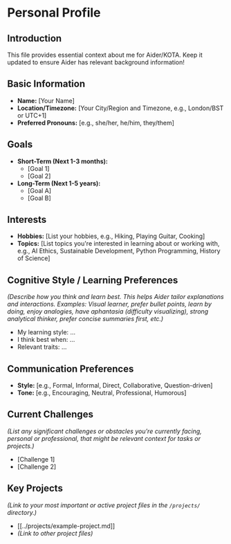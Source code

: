 # Personal Profile

## Introduction

This file provides essential context about me for Aider/KOTA. Keep it updated to ensure Aider has relevant background information!

## Basic Information

*   **Name:** [Your Name]
*   **Location/Timezone:** [Your City/Region and Timezone, e.g., London/BST or UTC+1]
*   **Preferred Pronouns:** [e.g., she/her, he/him, they/them]

## Goals

*   **Short-Term (Next 1-3 months):**
    *   [Goal 1]
    *   [Goal 2]
*   **Long-Term (Next 1-5 years):**
    *   [Goal A]
    *   [Goal B]

## Interests

*   **Hobbies:** [List your hobbies, e.g., Hiking, Playing Guitar, Cooking]
*   **Topics:** [List topics you're interested in learning about or working with, e.g., AI Ethics, Sustainable Development, Python Programming, History of Science]

## Cognitive Style / Learning Preferences

*(Describe how you think and learn best. This helps Aider tailor explanations and interactions.*
*Examples: Visual learner, prefer bullet points, learn by doing, enjoy analogies, have aphantasia (difficulty visualizing), strong analytical thinker, prefer concise summaries first, etc.)*

*   My learning style: ...
*   I think best when: ...
*   Relevant traits: ...

## Communication Preferences

*   **Style:** [e.g., Formal, Informal, Direct, Collaborative, Question-driven]
*   **Tone:** [e.g., Encouraging, Neutral, Professional, Humorous]

## Current Challenges

*(List any significant challenges or obstacles you're currently facing, personal or professional, that might be relevant context for tasks or projects.)*

*   [Challenge 1]
*   [Challenge 2]

## Key Projects

*(Link to your most important or active project files in the `/projects/` directory.)*

*   [[../projects/example-project.md]]
*   *(Link to other project files)*
